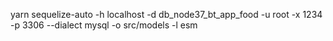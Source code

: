 yarn sequelize-auto -h localhost -d db_node37_bt_app_food -u root -x 1234 -p 3306 --dialect mysql -o src/models -l esm

